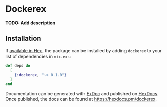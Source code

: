 # Dockerex

**TODO: Add description**

## Installation

If [available in Hex](https://hex.pm/docs/publish), the package can be installed
by adding `dockerex` to your list of dependencies in `mix.exs`:

```elixir
def deps do
  [
    {:dockerex, "~> 0.1.0"}
  ]
end
```

Documentation can be generated with [ExDoc](https://github.com/elixir-lang/ex_doc)
and published on [HexDocs](https://hexdocs.pm). Once published, the docs can
be found at <https://hexdocs.pm/dockerex>.

